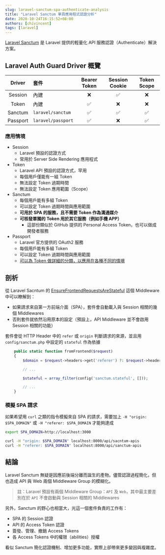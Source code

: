 ```yaml
---
slug: laravel-sanctum-spa-authenticate-analysis
title: "Laravel Sanctum 單頁應用程式認證分析"
date: 2020-10-24T16:15:52+08:00
authors: [chivincent]
tags: [laravel]
---
```


[Laravel Sanctum](https://laravel.com/docs/8.x/sanctum) 是 Laravel 提供的輕量化 API 服務認證（Authenticate）解決方案。

## Laravel Auth Guard Driver 概覽

| Driver   | 套件 | Bearer Token | Session Cookie | Token Scope |
| :--:     | :-- | :--: | :--: | :--: |
| Session  | 內建 | ❌ | ✅ | ❌ | 
| Token    | 內建 | ✅ | ❌ | ❌ | 
| Sanctum  | `laravel/sanctum`  | ✅ | ✅ | ✅ | 
| Passport | `laravel/passport` | ✅ | ❌ | ✅ |

### 應用情境

- Session
    - Laravel 預設的認證方式
    - 常用於 Server Side Rendering 應用程式
- Token
    - Laravel API 預設的認證方式，罕用
    - 每個用戶僅能有一組 Token
    - 無法設定 Token 過期時間
    - 無法設定 Token 應用範圍（Scope）
- Sanctum
    - 每個用戶能有多組 Token
    - 可以設定 Token 過期時間與應用範圍
    - **可用於 SPA 的服務，且不需要 Token 作為溝通媒介**
    - **可核發單獨的 Token 用於其它服務（例如手機 APP）**
        - 這部份類似於 GitHub 提供的 Personal Access Token，也可以做成開發者服務
- Passport
    - Laravel 官方提供的 OAuth2 服務
    - 每個用戶能有多組 Token
    - 可以設定 Token 過期時間與應用範圍
    - [可以為 Token 做詳細的分類，以應用在各種不同的情境](https://oauth2.thephpleague.com/authorization-server/which-grant/)

## 剖析

從 Laravel Sacntum 的 [EnsureFrontendRequestsAreStateful](https://github.com/laravel/sanctum/blob/2.x/src/Http/Middleware/EnsureFrontendRequestsAreStateful.php#L18) 這個 Middleware 中可以瞭解到：

- 如果請求來自第一方前端介面（SPA），套件會自動載入與 Session 相關的幾個 Middlewares
- 否則套件就依然沿用原本的設定（預設上，API Middleware 並不會啟用 Session 相關的功能）

套件會從 HTTP Header 中的 `refer` 或 `origin` 判斷請求的來源，並且用 `config/sanctum.php` 中設定的 `stateful` 作為依據

```php
    public static function fromFrontend($request)
    {
        $domain = $request->headers->get('referer') ?: $request->headers->get('origin');

        // ...

        $stateful = array_filter(config('sanctum.stateful', []));

        // ...
    }
```

### 模擬 SPA 請求

如果希望用 `curl` 之類的指令模擬來自 SPA 的請求，需要加上 `-H "origin: $SPA_DOMAIN"` 或 `-H "referer: $SPA_DOMAIN` 才能夠達成

```bash
export SPA_DOMAIN=http://localhost:3000

curl -H "origin: $SPA_DOMAIN" localhost:8000/api/sacntum-apis
curl -H "referer: $SPA_DOMAIN" localhost:8000/api/sanctum-apis
```

## 結論

Laravel Sanctum 無疑是因應前後端分離而誕生的產物。儘管認證過程簡化，但也造成 API 與 Web 兩個 Middleware Group 的模糊化。

> 註：Laravel 預設有兩個 Middleware Group：`API` 及 `Web`，其中最主要差別在於 `API` 不會啟動與 Session 相關的 Middlewares

另外，Sanctum 的野心也相當大，光這一個套件負責的工作有：

- SPA 的 Session 認證
- API 的 Access Token 認證
- 簽發、管理、撤銷 Access Tokens
- 各 Access Tokens 中的權限（abilities）授權

看似 Sanctum 簡化認證機制、增加更多功能，實際上卻帶來更多變因與複雜度。
